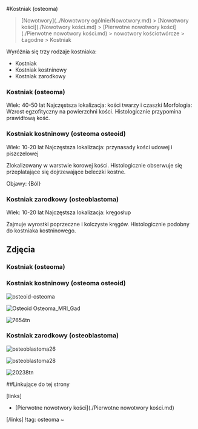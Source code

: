 #Kostniak (osteoma)

>  [Nowotwory](../Nowotwory ogólnie/Nowotwory.md) > [Nowotwory kości](./Nowotwory kości.md) > [Pierwotne nowotwory kości](./Pierwotne nowotwory kości.md) > nowotwory kościotwórcze > Łagodne > Kostniak



Wyróżnia się trzy rodzaje kostniaka:

- Kostniak
- Kostniak kostninowy
- Kostniak zarodkowy



### Kostniak (osteoma)

Wiek: 40-50 lat
Najczęstsza lokalizacja: kości twarzy i czaszki
Morfologia: Wzrost egzofityczny na powierzchni kości. Histologicznie przypomina prawidłową kość.



### Kostniak kostninowy (osteoma osteoid)

Wiek: 10-20 lat
Najczęstsza lokalizacja: przynasady kości udowej i piszczelowej

Zlokalizowany w warstwie korowej kości. Histologicznie obserwuje się przeplatające się dojrzewające beleczki kostne.

Objawy: {Ból}



### Kostniak zarodkowy (osteoblastoma)

Wiek: 10-20 lat
Najczęstsza lokalizacja: kręgosłup

Zajmuje wyrostki poprzeczne i kolczyste kręgów. Histologicznie podobny do kostniaka kostninowego.



## Zdjęcia

### Kostniak (osteoma)

### Kostniak kostninowy (osteoma osteoid)

![osteoid-osteoma](img/1_osteoid-osteoma.jpg)

![Osteoid Osteoma_MRI_Gad](img/1_Osteoid_Osteoma_MRI_Gad.png)

![7654tn](img/1_7654tn.jpg)



### Kostniak zarodkowy (osteoblastoma)

![osteoblastoma26](img/1_osteoblastoma26.jpg)

![osteoblastoma28](img/1_osteoblastoma28.jpg)

![20238tn](img/1_20238tn.jpg)



##Linkujące do tej strony

[links]

- [Pierwotne nowotwory kości](./Pierwotne nowotwory kości.md)


[/links]
!tag: osteoma
~

